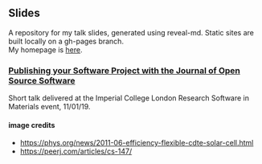 ## Slides

A repository for my talk slides, generated using reveal-md. Static sites are built locally on a gh-pages branch.  
My homepage is [here](lucydot.github.io).

### [Publishing your Software Project with the Journal of Open Source Software](https://lucydot.github.io/slides/JOSS_0119)

Short talk delivered at the Imperial College London Research Software in Materials event, 11/01/19.

#### image credits

- https://phys.org/news/2011-06-efficiency-flexible-cdte-solar-cell.html  
- https://peerj.com/articles/cs-147/
